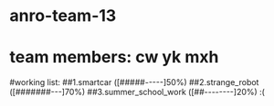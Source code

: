 # anro-team-13
# team members: cw yk mxh

#working list:
##1.smartcar ([#####-----]50%)
##2.strange_robot ([#######---]70%)
##3.summer_school_work ([##--------]20%) :(


